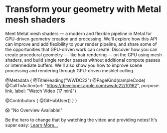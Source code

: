 # Transform your geometry with Metal mesh shaders

Meet Metal mesh shaders — a modern and flexible pipeline in Metal for GPU-driven geometry creation and processing. We'll explore how this API can improve and add flexibility to your render pipeline, and share some of the opportunities that GPU-driven work can create. Discover how you can create procedural geometry — like hair rendering — on the GPU using mesh shaders, and build single render passes without additional compute passes or intermediate buffers. We'll also show you how to improve scene processing and rendering through GPU-driven meshlet culling.

@Metadata {
   @TitleHeading("WWDC22")
   @PageKind(sampleCode)
   @CallToAction(url: "https://developer.apple.com/wwdc22/10162", purpose: link, label: "Watch Video (17 min)")

   @Contributors {
      @GitHubUser(<replace this with your GitHub handle>)
   }
}

😱 "No Overview Available!"

Be the hero to change that by watching the video and providing notes! It's super easy:
 [Learn More…](https://wwdcnotes.github.io/WWDCNotes/documentation/wwdcnotes/contributing)
